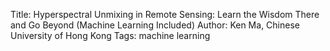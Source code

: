 Title: Hyperspectral Unmixing in Remote Sensing: Learn the Wisdom There and Go Beyond (Machine Learning Included)
Author: Ken Ma, Chinese University of Hong Kong
Tags: machine learning
